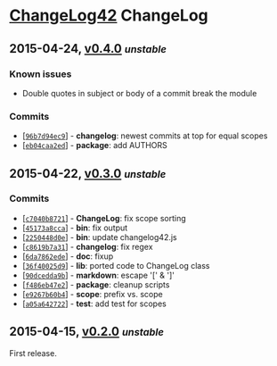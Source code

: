 # [ChangeLog42](./README.markdown) ChangeLog

## 2015-04-24, [v0.4.0](https://github.com/skenqbx/changelog42/tree/v0.4.0) **_<small>unstable</small>_**

### Known issues

  - Double quotes in subject or body of a commit break the module

### Commits

  - [[`96b7d94ec9`](https://github.com/skenqbx/changelog42/commit/96b7d94ec9abbbe360163abad6ae3d7735ea8ce8)] - **changelog**: newest commits at top for equal scopes
  - [[`eb04caa2ed`](https://github.com/skenqbx/changelog42/commit/eb04caa2ed7f5f595c6a724b5cf7afc8dd0487e9)] - **package**: add AUTHORS


## 2015-04-22, [v0.3.0](https://github.com/skenqbx/changelog42/tree/v0.3.0) **_<small>unstable</small>_**

### Commits

  - [[`c7040b8721`](https://github.com/skenqbx/changelog42/commit/c7040b8721c83a59f3643f420b71943ce111e9d3)] - **ChangeLog**: fix scope sorting
  - [[`45173a8cca`](https://github.com/skenqbx/changelog42/commit/45173a8cca594f1476d88730a88ba98bcca7ba9b)] - **bin**: fix output
  - [[`2250448d0e`](https://github.com/skenqbx/changelog42/commit/2250448d0e060891d447f93739f757e43538db04)] - **bin**: update changelog42.js
  - [[`c8619b7a31`](https://github.com/skenqbx/changelog42/commit/c8619b7a31d5f65d52c1d3907d12602d6f5349b5)] - **changelog**: fix regex
  - [[`6da7862ede`](https://github.com/skenqbx/changelog42/commit/6da7862ede1fa45f210cb19c1cc9d9d6f4992c5c)] - **doc**: fixup
  - [[`36f40025d9`](https://github.com/skenqbx/changelog42/commit/36f40025d9ae2d2f9f2532929c5b8d4553541f6c)] - **lib**: ported code to ChangeLog class
  - [[`90dcedda9b`](https://github.com/skenqbx/changelog42/commit/90dcedda9bb2d3f56bfaa6256f563238bb1edbc2)] - **markdown**: escape '\[' & '\]'
  - [[`f486eb47e2`](https://github.com/skenqbx/changelog42/commit/f486eb47e2e629b40f78378fce5dc65b5a9dfb0b)] - **package**: cleanup scripts
  - [[`e9267b60b4`](https://github.com/skenqbx/changelog42/commit/e9267b60b4469fe1c574838182007fded6e77400)] - **scope**: prefix vs. scope
  - [[`a05a642722`](https://github.com/skenqbx/changelog42/commit/a05a642722f3e352b23434b5e8f360148ec8dde9)] - **test**: add test for scopes


## 2015-04-15, [v0.2.0](https://github.com/skenqbx/changelog42/tree/v0.2.0) **_<small>unstable</small>_**

First release.
